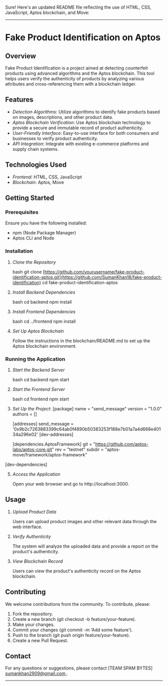 Sure! Here's an updated README file reflecting the use of HTML, CSS, JavaScript, Aptos blockchain, and Move:

---

# Fake Product Identification on Aptos

## Overview

Fake Product Identification is a project aimed at detecting counterfeit products using advanced algorithms and the Aptos blockchain. This tool helps users verify the authenticity of products by analyzing various attributes and cross-referencing them with a blockchain ledger.

## Features

- *Detection Algorithms*: Utilize algorithms to identify fake products based on images, descriptions, and other product data.
- *Aptos Blockchain Verification*: Use Aptos blockchain technology to provide a secure and immutable record of product authenticity.
- *User-Friendly Interface*: Easy-to-use interface for both consumers and businesses to verify product authenticity.
- *API Integration*: Integrate with existing e-commerce platforms and supply chain systems.

## Technologies Used

- *Frontend*: HTML, CSS, JavaScript
- *Blockchain*: Aptos, Move

## Getting Started

### Prerequisites

Ensure you have the following installed:

- npm (Node Package Manager)
- Aptos CLI and Node

### Installation

1. *Clone the Repository*

    bash
    git clone [https://github.com/yourusername/fake-product-identification-aptos.git](https://github.com/SumanKhan18/fake-product-identification)
    cd fake-product-identification-aptos
    

2. *Install Backend Dependencies*

    bash
    cd backend
    npm install
    

3. *Install Frontend Dependencies*

    bash
    cd ../frontend
    npm install
    

4. *Set Up Aptos Blockchain*

    Follow the instructions in the blockchain/README.md to set up the Aptos blockchain environment.

### Running the Application

1. *Start the Backend Server*

    bash
    cd backend
    npm start
    

2. *Start the Frontend Server*

    bash
    cd frontend
    npm start
    
3. *Set Up the Project*:
      [package]
      name = "send_message"
      version = "1.0.0"
      authors = []
      
      [addresses]
      send_message = '0x9b2c7263883399c64ab0f4890b50383253f188e7b01a7a4d668e40134a296e02'
      [dev-addresses]
      
      [dependencies.AptosFramework]
      git = "https://github.com/aptos-labs/aptos-core.git"
      rev = "testnet"
      subdir = "aptos-move/framework/aptos-framework"

[dev-dependencies]


5. *Access the Application*

    Open your web browser and go to http://localhost:3000.

## Usage

1. *Upload Product Data*

    Users can upload product images and other relevant data through the web interface.

2. *Verify Authenticity*

    The system will analyze the uploaded data and provide a report on the product's authenticity.

3. *View Blockchain Record*

    Users can view the product's authenticity record on the Aptos blockchain.

## Contributing

We welcome contributions from the community. To contribute, please:

1. Fork the repository.
2. Create a new branch (git checkout -b feature/your-feature).
3. Make your changes.
4. Commit your changes (git commit -m 'Add some feature').
5. Push to the branch (git push origin feature/your-feature).
6. Create a new Pull Request.



## Contact

For any questions or suggestions, please contact  [TEAM SPAM BYTES] [sumankhan2909@gmail.com ](sumankhan2909@gmail.com).

---


